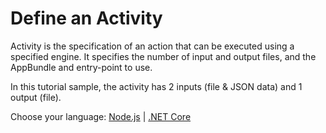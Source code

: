 # Define an Activity

Activity is the specification of an action that can be executed using a specified engine. It specifies the number of input and output files, and the AppBundle and entry-point to use.

In this tutorial sample, the activity has 2 inputs (file & JSON data) and 1 output (file).

Choose your language: [Node.js](designautomation/activity/nodejs) | [.NET Core](designautomation/activity/netcore)